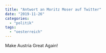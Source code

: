 ```yaml
---
title: "Antwort an Moritz Moser auf Twitter"
date: "2019-11-26"
categories: 
  - "politik"
tags: 
  - "oesterreich"
---
```


Make Austria Great Again!
